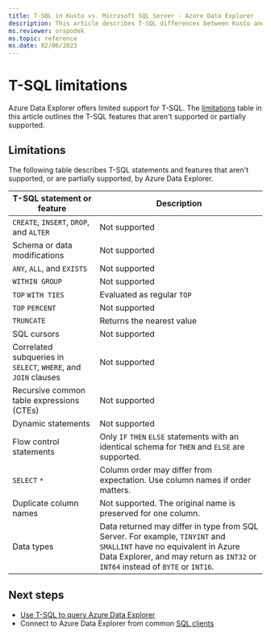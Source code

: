 ```yaml
---
title: T-SQL in Kusto vs. Microsoft SQL Server - Azure Data Explorer
description: This article describes T-SQL differences between Kusto and Microsoft SQL Server in Azure Data Explorer.
ms.reviewer: orspodek
ms.topic: reference
ms.date: 02/06/2023
---
```

# T-SQL limitations

Azure Data Explorer offers limited support for T-SQL. The [limitations](#limitations) table in this article outlines the T-SQL features that aren't supported or partially supported.

## Limitations

The following table describes T-SQL statements and features that aren't supported, or are partially supported, by Azure Data Explorer.

|T-SQL statement or feature|Description|
|---|---|
|`CREATE`, `INSERT`, `DROP`, and `ALTER`|Not supported|
|Schema or data modifications|Not supported|
|`ANY`, `ALL`, and `EXISTS`|Not supported|
|`WITHIN GROUP`|Not supported|
|`TOP` `WITH TIES`|Evaluated as regular `TOP`|
|`TOP` `PERCENT`|Not supported|
|`TRUNCATE`|Returns the nearest value|
|SQL cursors|Not supported|
|Correlated subqueries in `SELECT`, `WHERE`, and `JOIN` clauses|Not supported|
|Recursive common table expressions (CTEs)|Not supported|
|Dynamic statements|Not supported|
|Flow control statements|Only `IF` `THEN` `ELSE` statements with an identical schema for `THEN` and `ELSE` are supported.|
| `SELECT` `*` | Column order may differ from expectation. Use column names if order matters.|
|Duplicate column names|Not supported. The original name is preserved for one column.|
|Data types|Data returned may differ in type from SQL Server. For example, `TINYINT` and `SMALLINT` have no equivalent in Azure Data Explorer, and may return as `INT32` or `INT64` instead of `BYTE` or `INT16`.|

## Next steps

* [Use T-SQL to query Azure Data Explorer](t-sql-query.md)
* Connect to Azure Data Explorer from common [SQL clients](kusto/api/tds/clients.md)

